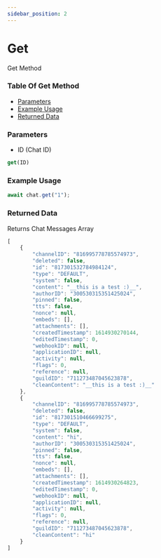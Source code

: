 ```yaml
---
sidebar_position: 2
---
```


# Get

Get Method

### Table Of Get Method

- [Parameters](#parameters)
- [Example Usage](#example-usage)
- [Returned Data](#returned-data)

### Parameters
- ID (Chat ID)
```js
get(ID)
```

### Example Usage
```js
await chat.get("1");
```

### Returned Data
Returns Chat Messages Array
```js
[
	{
		"channelID": "816995778785574973",
		"deleted": false,
		"id": "817301532784984124",
		"type": "DEFAULT",
		"system": false,
		"content": "__this is a test :)__",
		"authorID": "300530315351425024",
		"pinned": false,
		"tts": false,
		"nonce": null,
		"embeds": [],
		"attachments": [],
		"createdTimestamp": 1614930270144,
		"editedTimestamp": 0,
		"webhookID": null,
		"applicationID": null,
		"activity": null,
		"flags": 0,
		"reference": null,
		"guildID": "711273487045623878",
		"cleanContent": "__this is a test :)__"
	},
	{
		"channelID": "816995778785574973",
		"deleted": false,
		"id": "817301510466699275",
		"type": "DEFAULT",
		"system": false,
		"content": "hi",
		"authorID": "300530315351425024",
		"pinned": false,
		"tts": false,
		"nonce": null,
		"embeds": [],
		"attachments": [],
		"createdTimestamp": 1614930264823,
		"editedTimestamp": 0,
		"webhookID": null,
		"applicationID": null,
		"activity": null,
		"flags": 0,
		"reference": null,
		"guildID": "711273487045623878",
		"cleanContent": "hi"
	}
]
```